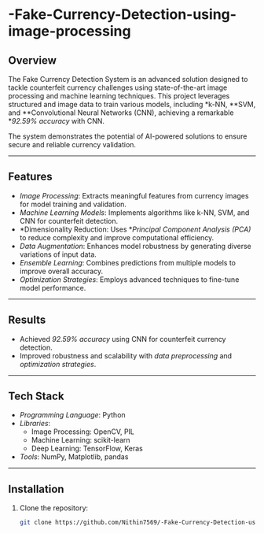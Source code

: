 # -Fake-Currency-Detection-using-image-processing

## Overview
The Fake Currency Detection System is an advanced solution designed to tackle counterfeit currency challenges using state-of-the-art image processing and machine learning techniques. This project leverages structured and image data to train various models, including *k-NN, **SVM, and **Convolutional Neural Networks (CNN), achieving a remarkable **92.59% accuracy* with CNN. 

The system demonstrates the potential of AI-powered solutions to ensure secure and reliable currency validation.

---

## Features
- *Image Processing*: Extracts meaningful features from currency images for model training and validation.
- *Machine Learning Models*: Implements algorithms like k-NN, SVM, and CNN for counterfeit detection.
- *Dimensionality Reduction: Uses **Principal Component Analysis (PCA)* to reduce complexity and improve computational efficiency.
- *Data Augmentation*: Enhances model robustness by generating diverse variations of input data.
- *Ensemble Learning*: Combines predictions from multiple models to improve overall accuracy.
- *Optimization Strategies*: Employs advanced techniques to fine-tune model performance.

---

## Results
- Achieved *92.59% accuracy* using CNN for counterfeit currency detection.
- Improved robustness and scalability with *data preprocessing* and *optimization strategies*.

---

## Tech Stack
- *Programming Language*: Python
- *Libraries*: 
  - Image Processing: OpenCV, PIL
  - Machine Learning: scikit-learn
  - Deep Learning: TensorFlow, Keras
- *Tools*: NumPy, Matplotlib, pandas

---

## Installation

1. Clone the repository:
   ```bash
   git clone https://github.com/Nithin7569/-Fake-Currency-Detection-using-image-processing
